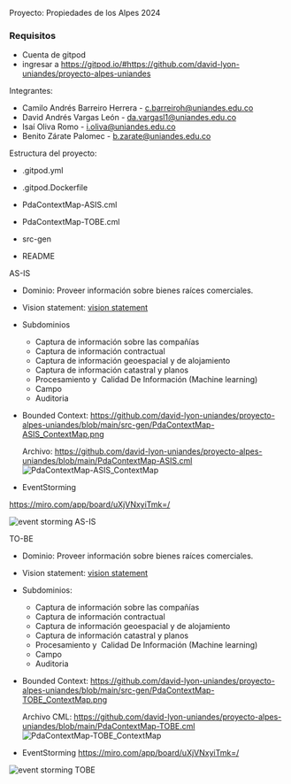 Proyecto: Propiedades de los Alpes 2024

### Requisitos
  * Cuenta de gitpod 
  * ingresar a https://gitpod.io/#https://github.com/david-lyon-uniandes/proyecto-alpes-uniandes
  
    
     

Integrantes:
- Camilo Andrés Barreiro Herrera - c.barreiroh@uniandes.edu.co
- David Andrés Vargas León - da.vargasl1@uniandes.edu.co
- Isaí Oliva Romo - i.oliva@uniandes.edu.co
- Benito Zárate Palomec - b.zarate@uniandes.edu.co

Estructura del proyecto:
- .gitpod.yml
- .gitpod.Dockerfile
- PdaContextMap-ASIS.cml
- PdaContextMap-TOBE.cml
- src-gen
  
- README

AS-IS
- Dominio: Proveer información sobre bienes raíces comerciales.

- Vision statement: [vision statement](https://github.com/david-lyon-uniandes/proyecto-alpes-uniandes/blob/main/PdaContextMap-ASIS.cml)

- Subdominios
  * Captura de información sobre las compañías
  * Captura de información contractual
  * Captura de información geoespacial y de alojamiento
  * Captura de información catastral y planos
  * Procesamiento y  Calidad De Información (Machine learning)
  * Campo
  * Auditoria

- Bounded Context: https://github.com/david-lyon-uniandes/proyecto-alpes-uniandes/blob/main/src-gen/PdaContextMap-ASIS_ContextMap.png

  Archivo: https://github.com/david-lyon-uniandes/proyecto-alpes-uniandes/blob/main/PdaContextMap-ASIS.cml
![PdaContextMap-ASIS_ContextMap](https://github.com/david-lyon-uniandes/proyecto-alpes-uniandes/assets/111364928/e9d85419-fa92-4d8f-943c-58c6995b5e4d)


- EventStorming

https://miro.com/app/board/uXjVNxyiTmk=/

![event storming AS-IS](https://github.com/david-lyon-uniandes/proyecto-alpes-uniandes/assets/111364928/ff8b0417-c5c5-4962-a054-b1d8e29f58db)


TO-BE
- Dominio: Proveer información sobre bienes raíces comerciales.
- Vision statement: [vision statement](https://github.com/david-lyon-uniandes/proyecto-alpes-uniandes/blob/main/PdaContextMap-TOBE.cml)

- Subdominios:

  * Captura de información sobre las compañías
  * Captura de información contractual
  * Captura de información geoespacial y de alojamiento
  * Captura de información catastral y planos
  * Procesamiento y  Calidad De Información (Machine learning)
  * Campo
  * Auditoria

- Bounded Context: https://github.com/david-lyon-uniandes/proyecto-alpes-uniandes/blob/main/src-gen/PdaContextMap-TOBE_ContextMap.png

  Archivo CML: https://github.com/david-lyon-uniandes/proyecto-alpes-uniandes/blob/main/PdaContextMap-TOBE.cml
![PdaContextMap-TOBE_ContextMap](https://github.com/david-lyon-uniandes/proyecto-alpes-uniandes/assets/111364928/0d199a25-424a-4e0a-8972-977c96a8ade9)


- EventStorming
https://miro.com/app/board/uXjVNxyiTmk=/

![event storming TOBE](https://github.com/david-lyon-uniandes/proyecto-alpes-uniandes/assets/111364928/548b02f1-2fc8-432b-b012-a61681e01488)

